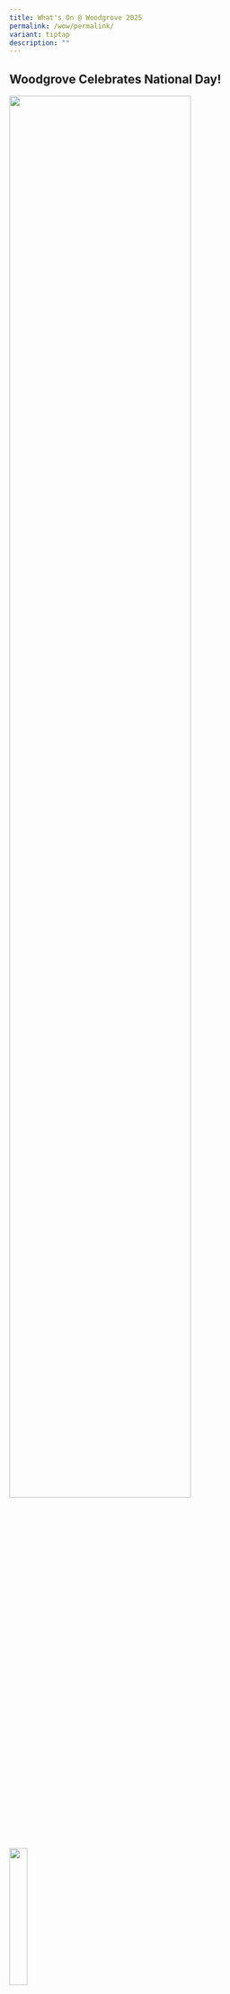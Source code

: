 ```yaml
---
title: What's On @ Woodgrove 2025
permalink: /wow/permalink/
variant: tiptap
description: ""
---
```

<h2>Woodgrove Celebrates National Day!</h2>
<p></p><a class="isomer-image-wrapper" href="https://youtu.be/aDxQm7eRHIw?si=pvdCNsFv7nvxxzSz"><img style="width: 80%;" height="auto" width="100%" alt="" src="/images/WOW_National_Day_2025.gif"></a>
<a class="isomer-image-wrapper" href="https://youtu.be/aDxQm7eRHIw?si=pvdCNsFv7nvxxzSz">
<img style="width: 25%;" height="auto" width="100%" alt="" src="/images/Untitled__1000_x_300_mm_.gif">
</a>
<p>Full of cheer and excitement, Woodgrovians came together in a dazzling
display of red and white to commemorate Singapore’s 60th birthday at the
recent Woodgrove Primary School’s National Day celebration. The day began
with a dignified march past by our Scouts, followed by a captivating showcase
of Singapore’s history by Woodgrove Playhouse. Lively sing-alongs and interactive
games then brought everyone together in the spirit of unity and pride.
The celebration was a heartwarming and unforgettable tribute to the nation,
reminding us of the call to build our Singapore together. Majulah Singapura!</p>
<h2>Racial Harmony Day @ Woodgrove</h2>
<p></p><a class="isomer-image-wrapper" href="https://youtu.be/w8zbVtOz49M"><img style="width: 80%;" height="auto" width="100%" alt="" src="/images/Racial_Harmony_Day_2025.gif"></a>
<a class="isomer-image-wrapper" href="https://youtu.be/w8zbVtOz49M">
<img style="width: 25%;" height="auto" width="100%" alt="" src="/images/Untitled__1000_x_300_mm_.gif">
</a>
<p>Woodgrovians came together in a joyful celebration of Singapore’s rich
cultural tapestry during our Racial Harmony and Arts Fiesta Week 2025!
The school was buzzing with excitement as Woodgrovians were captivated
by enchanting Chinese, Malay, and Indian dance performances, along with
spectacular showcases by our Show Choir and Chinese Orchestra. Heartwarming
music busking sessions and hands-on cultural art activities added to the
festive spirit, as our Woodgrovians embraced the spirit of "One People,
One Tapestry" with pride and joy!</p>
<p></p>
<h1>P5 Woodgrovians Celebrate the Singapore Spirit at NE Show 2025</h1><a class="isomer-image-wrapper" href="https://youtu.be/UTkyj7UbybQ?si=ltwdnNuz9lGKPCT-"><img style="width: 80%;" height="auto" width="100%" alt="" src="/images/NE_Show_2025.gif"></a>
<a class="isomer-image-wrapper" href="https://youtu.be/UTkyj7UbybQ?si=ltwdnNuz9lGKPCT-">
<img style="width: 25%;" height="auto" width="100%" alt="" src="/images/Untitled__1000_x_300_mm_.gif">
</a>
<p>Our P5 Woodgrovians had a memorable time celebrating the Singapore spirit
at the NE Show on 12 July. Amidst the sea of red, our Woodgrovians stood
united as they joined thousands in cheering for our nation. The high-energy
performances and impressive parade segment wowed everyone, giving them
a truly exciting preview of our National Day celebrations.</p>
<h1>A P6 Student Councillors' Production</h1><a class="isomer-image-wrapper" href="https://youtu.be/x2xz5na72V8?si=nfvw3UmpG9OM7TDy"><img style="width: 80%;" height="auto" width="100%" alt="" src="/images/Untitled_design.gif"></a>
<a class="isomer-image-wrapper" href="https://youtu.be/x2xz5na72V8?si=nfvw3UmpG9OM7TDy">
<img style="width: 25%;" height="auto" width="100%" alt="" src="/images/Untitled__1000_x_300_mm_.gif">
</a>
<p>Introducing a special WOW! produced and made by our P6 Student Councillors,
Ashley Chng (6D) and Queck Jing En (6C)! This video was aired during our
recent Student Council Investiture to reminisce and celebrate the leadership
development journey of our P6 Student Councillors from their appointment
in 2023 till their recent Student Council "graduation". We are very proud
of how our Student Councillors have grown and shine as Leaders with Character!</p>
<h2>SOAR Higher, Together!</h2><a class="isomer-image-wrapper" href="https://youtu.be/7-eTqFJcbuw?si=5hp-Z54fAMte4hXg"><img style="width: 80%;" height="auto" width="100%" alt="" src="/images/Learning_Festival_2025.gif"></a>
<a class="isomer-image-wrapper" href="https://youtu.be/7-eTqFJcbuw?si=5hp-Z54fAMte4hXg">
<img style="width: 25%;" height="auto" width="100%" alt="" src="/images/Untitled__1000_x_300_mm_.gif">
</a>
<p>Woodgrove Primary School welcomed students back from June break with an
exciting three-day Learning Festival to start Term 3. Our Woodgrovians
immersed themselves in diverse learning experiences that sparked creativity
and built resilience. Through hands-on activities and interactive challenges,
our Woodgrovians demonstrated what it means to S.O.A.R - Seizing Opportunities
and Aspirations Realised.</p>
<h2>Woodgrove World Environment Day</h2><a class="isomer-image-wrapper" href="https://youtu.be/7Afc4g6z2R4?si=jSr3XOK_FBO2IkI-"><img style="width: 80%;" height="auto" width="100%" alt="" src="/images/Woodgrove_World_Environment_Day_2025.gif"></a>
<a class="isomer-image-wrapper" href="https://youtu.be/7Afc4g6z2R4?si=jSr3XOK_FBO2IkI-">
<img style="width: 25%;" height="auto" width="100%" alt="" src="/images/Untitled__1000_x_300_mm_.gif">
</a>
<p><strong>Green Club Members Leading the Way during Woodgrove World Environment Day</strong>
<br>
<br>Our Green Club Woodgrovians shone at this year’s World Environment Day
with their creatively designed upcycling games. Through games such as a
Snap-style matching game, our Green Club members promoted recycling and
inspired residents to embrace eco-sustainability.
<br>
<br>Beyond outreach, our Woodgrove eco-stewards stepped up with leadership
and initiative inspiring greener habits and driving meaningful change toward
a sustainable future. They have indeed lived up to our vision of being
Contributors and Leaders with Character.</p>
<h2>Our Exercise RHINO</h2><a class="isomer-image-wrapper" href="https://youtu.be/eEYdf25mo2E?si=BPwj43FUSEIUgy7j"><img style="width: 80%;" height="auto" width="100%" alt="" src="/images/WGPS.gif"></a>
<a class="isomer-image-wrapper" href="https://youtu.be/eEYdf25mo2E?si=BPwj43FUSEIUgy7j">
<img style="width: 25%;" height="auto" width="100%" alt="" src="/images/Untitled__1000_x_300_mm_.gif">
</a>
<p>During our recent Exercise RHINO (Run, Hide, Notify Others), our Woodgrovians
sprang into action with energy, enthusiasm and tenacity!
<br>
</p>
<p>From practising safe hiding techniques to alerting others when needed,
our Woodgrovians and staff demonstrated safety and emergency readiness.
Beyond this, it also showed the teamwork, care and readiness to help and
support one another!
<br>
<br>We are proud of how everyone in our Woodgrove family came together to
stay ready, alert and safe! Great job, Team Woodgrove!</p>
<h2>Library Week @ WGPS</h2><a class="isomer-image-wrapper" href="https://youtu.be/KZS_qz-73Ck?si=III0_pA8cOPqrHD5"><img style="width: 80%;" height="auto" width="100%" alt="" src="/images/WOW_Library_Week_2025__1_.gif"></a>
<a class="isomer-image-wrapper" href="https://youtu.be/KZS_qz-73Ck?si=III0_pA8cOPqrHD5">
<img style="width: 25%;" height="auto" width="100%" alt="" src="/images/Untitled__1000_x_300_mm_.gif">
</a>
<p>Woodgrove Primary celebrated Library Week with the heartwarming theme
'Stories Connect Us', highlighting how stories bridge cultures, experiences
and perspectives. Engaging activities included Book Borrowing Bingo and
bookmark design contest held during library periods. During recess, Woodgrovians
also had fun solving brain teasers and word search.</p>
<p></p>
<p>A standout feature was the multi-language storytelling sessions at Woodgrovian
Experience Wall, where Woodgrovians shared fascinating stories from their
favourite storybooks and captivated their audiences through their storytelling
skills.</p>
<h2>International Friendship Day</h2><a class="isomer-image-wrapper" href="https://youtu.be/_Vrd496Uw6U?si=X5Pqf3pPvOgPp2wa"><img style="width: 80%;" height="auto" width="100%" alt="" src="/images/WOW_IFD_2025.gif"></a>
<a class="isomer-image-wrapper" href="https://youtu.be/_Vrd496Uw6U?si=X5Pqf3pPvOgPp2wa">
<img style="width: 25%;" height="auto" width="100%" alt="" src="/images/Untitled__1000_x_300_mm_.gif">
</a>
<p>Our school celebrated International Friendship Day with vibrant activities,
including cultural sharing by international students, a heartwarming multi-language
rendition of Home, and engaging fringe activities such as ketupat making,
kolam design and a photo booth showcasing beautiful ethnic costumes during
recess.</p>
<p>The highlight of the day was warmly hosting teachers and exchange students
from Hong Kong, fostering friendship and cross-cultural understanding among
Woodgrovians and the visitors to the school.</p>
<p></p>
<h2>Hari Raya Celebration</h2><a class="isomer-image-wrapper" href="https://youtu.be/CAtCUJLU_XY?si=pxWsgydZKe00lQXa"><img style="width: 80%;" height="auto" width="100%" alt="" src="/images/Hari_Raya_Celebration_2025.gif"></a>
<a class="isomer-image-wrapper" href="https://youtu.be/CAtCUJLU_XY?si=pxWsgydZKe00lQXa">
<img style="width: 25%;" height="auto" width="100%" alt="" src="/images/Untitled__1000_x_300_mm_.gif">
</a>
<p>Woodgrove Primary celebrated Hari Raya with much joy, featuring exciting
activities for all levels. During CCE lesson, Woodgrovians participated
in colouring activities, postcard writing and poetry translation to their
respective Mother Tongue languages. The festive spirit filled the school,
fostering unity and appreciation of the Malay culture. The celebration
culminated in a lively concert, showcasing music, dance, and storytelling
performances.</p>
<h2>Total Defence Day 2025</h2><a class="isomer-image-wrapper" href="https://youtu.be/Bp1pKITqhEQ?si=vgiV5s9alWgwLLAg"><img style="width: 80%;" height="auto" width="100%" alt="" src="/images/TDD_WOW_Video_2025.gif"></a>
<p></p><a class="isomer-image-wrapper" href="https://youtu.be/Bp1pKITqhEQ?si=vgiV5s9alWgwLLAg"><img style="width: 25%;" height="auto" width="100%" alt="" src="/images/Untitled__1000_x_300_mm_.gif"></a>
<p>Woodgrove Primary commemorated Total Defence Day with a myriad of interactive
and engaging activities to educate Woodgrovians about the six pillars of
Total Defence.</p>
<p>A key highlight was the water disruption exercise to strengthen Woodgrovians’
readiness during a crisis. Through these experiences, we developed Woodgrovians
to be contributors to the society so that they can play their roles in
keeping Singapore united and strong.</p>
<p></p>
<h2>NSG Opening Ceremony 2025</h2><a class="isomer-image-wrapper" href="https://youtu.be/pOuvR0Eksk0?si=J_0F4N_p9rhIpA9V"><img style="width: 80%;" height="auto" width="100%" alt="" src="/images/Untitled_design__5_.gif"></a>
<a class="isomer-image-wrapper" href="https://youtu.be/pOuvR0Eksk0?si=J_0F4N_p9rhIpA9V">
<img style="width: 25%;" height="auto" width="100%" alt="" src="/images/Untitled__1000_x_300_mm_.gif">
</a>
<p>Woodgrove Primary celebrated the NSG Opening Ceremony 2025 by highlighting
the connection between character and sporting excellence. Student-athletes
presented key messages on teamwork, resilience, and discipline, reinforcing
that sports shape values beyond competition. Through the Woodgrovian Pledge,
all Woodgrovians committed to embodying iGR³ACE values and uplifting one
another. In Singapore’s 60th year of independence, Woodgrove continues
to champion sportsmanship and perseverance, ensuring every athlete contributes
to the NSG legacy.</p>
<p></p>
<h2>Chinese New Year Celebration</h2><a class="isomer-image-wrapper" href="https://youtu.be/EZlcLQ1P4rQ?si=-9cGt0f_0hAfSuPT"><img style="width: 80%;" height="auto" width="100%" alt="" src="/images/2025_LNY_Celebration__3_.gif"></a>
<a class="isomer-image-wrapper" href="https://youtu.be/EZlcLQ1P4rQ?si=-9cGt0f_0hAfSuPT">
<img style="width: 25%;" height="auto" width="100%" alt="" src="/images/Untitled__1000_x_300_mm_.gif">
</a>
<p>We welcomed the Year of the Snake with a vibrant Chinese New Year (CNY)
celebration. On CNY eve, Woodgrovians revelled in an electrifying atmosphere
that began with an energetic Lion dance, followed by a diverse array of
performances by our own performing arts groups.</p>
<p>Our teachers also joined in the fun, putting up a charming skit and sharing
their cheerful festive greetings. The excitement escalated with lively
level games which saw our teachers and Woodgrovians competing alongside
each other, sparking enthusiastic cheers for the respective levels.</p>
<p>Not forgetting to spread the festive cheers, our Chinese Orchestra captivated
residents with their renditions of CNY songs during the Fam K@North West
Chinese New Year Celebration on 8 Feb. Then at night, our Chinese Dancers
charmed the Woodgrove residents with their elegant performances bringing
much joy for all at the Woodgrove Chinese New Year Dinner.</p>
<h2>2025 Orientation Programme (Day 1 - 3)</h2><a class="isomer-image-wrapper" href="https://youtu.be/Y6mAdzIz9wo?si=pSREgEVRuBHqzC2A"><img style="width: 80%;" height="auto" width="100%" alt="" src="/images/2025_Orientation.gif"></a>
<a class="isomer-image-wrapper" href="https://youtu.be/Y6mAdzIz9wo?si=pSREgEVRuBHqzC2A">
<img style="width: 25%;" height="auto" width="100%" alt="" src="/images/Untitled__1000_x_300_mm_.gif">
</a>
<p>School Start Orientation Programme</p>
<p>We kicked off the new school year with our exciting Orientation Programme,
filled with fun and vibrant activities. On the first day, our Woodgrovians
were thrilled to be greeted by our beloved mascots, Sparkle and Shine!</p>
<p>Helping our Woodgrovians to discover more about themselves, Woodgrovians
engaged in meaningful iGrow lessons where they learn more about our iGR3ACE
values and also their role in making Woodgrove Primary School a welcoming
community for all.</p>
<p>Our P6 Woodgrovians also embarked on an enriching learning journey to
the Asian Civilisations Museum (ACM) during this Orientation. And to top
off the great start, our Primary 3 Woodgrovians were crowned the Level
Champion 2024. The ecstatic atmosphere of the occasion was further hyped
through the level cheer competitions, with every level turning up in high
spirits. Closing the entire programme on a sweet note, we celebrated the
birthdays of our Woodgrovians and staff, marking a fun and memorable start
to the year.</p>
<p>We are eager and ready to for more new adventures this year!</p>
<p></p>
<p></p>
<h2>Primary 6 Air Dry Clay Legacy Project</h2><a class="isomer-image-wrapper" href="https://youtu.be/DidwFxHf3T0?si=36kZMN_SnMpSePsq"><img style="width: 80%;" height="auto" width="100%" alt="" src="/images/Untitled_design__2_.gif"></a>
<p></p><a class="isomer-image-wrapper" href="https://youtu.be/DidwFxHf3T0?si=36kZMN_SnMpSePsq"><img style="width: 25%;" height="auto" width="100%" alt="" src="/images/Untitled__1000_x_300_mm_.gif"></a>
<p>Our 2024 P6 Woodgrovians undertook project of giving and sharing as they
put their creativity in crafting air-dry clay figurines to warmly welcome
the 2025 P1 students into the Woodgrove family. Through this initiative,
we hope to create a caring and enabling school environment to strengthen
the sense of belonging and ensure that our youngest members feel embraced
as they begin their first steps into primary school. Welcome to the school,
our P1 Woodgrovians!</p>
<h2>Welcoming P1 to Our Woodgrove family</h2><a class="isomer-image-wrapper" href="https://youtu.be/GJZtD-etpow?si=yA0JvSEfjd1pEHQL"><img style="width: 80%;" height="auto" width="100%" alt="" src="/images/Woodgrove_Primary_school.gif"></a>
<a class="isomer-image-wrapper" href="https://youtu.be/GJZtD-etpow?si=yA0JvSEfjd1pEHQL">
<img style="width: 25%;" height="auto" width="100%" alt="" src="/images/Untitled__1000_x_300_mm_.gif">
</a>
<p>The first day of school for our Primary One students at Woodgrove Primary
School was a heartwarming and fun-filled experience, filled with moments
of joy, curiosity, and connection. The P1 Woodgrovians were warmly welcomed
by our Sparkle &amp; Shine mascots and greeted by our P2 and P3 ambassadors
dressed in vibrant costumes! Parents joined in various engagement activities,
including a special opportunity to accompany their children during their
first recess. Together, they explored the canteen, navigated food choices,
and shared this memorable moment, easing the transition for the little
ones.</p>
<p>From being warmly greeted to exploring their classrooms and participating
in interactive orientation activities, the children embraced their new
school environment with excitement and smiles. The day was filled with
laughter and a sense of belonging as Woodgrovians and parents alike became
part of the Woodgrove family, setting the tone for a year of joyful learning
ahead.</p>
